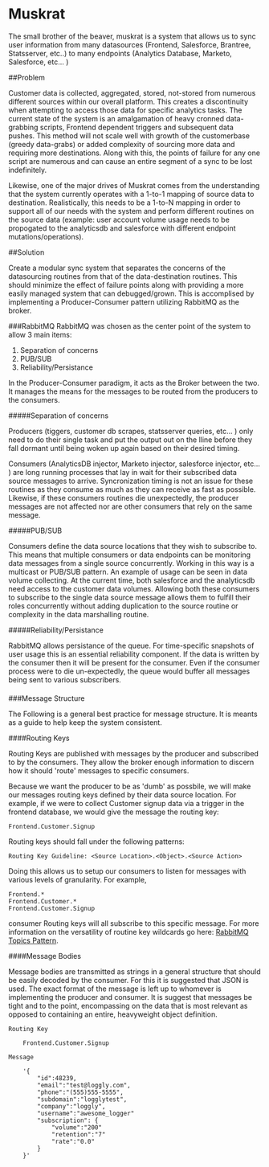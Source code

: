 Muskrat
======

The small brother of the beaver, muskrat is a system that allows us to sync user information from many datasources (Frontend, Salesforce, Brantree, Statsserver, etc..) to many endpoints (Analytics Database, Marketo, Salesforce, etc... )

##Problem

Customer data is collected, aggregated, stored, not-stored from numerous different sources within our overall platform.  This creates a discontinuity when attempting to access those data for specific analytics tasks.  The current state of the system is an amalgamation of heavy cronned data-grabbing scripts, Frontend dependent triggers and subsequent data pushes.  This method will not scale well with growth of the customerbase (greedy data-grabs) or added complexity of sourcing more data and requiring more destinations. Along with this, the points of failure for any one script are numerous and can cause an entire segment of a sync to be lost indefinitely.

Likewise, one of the major drives of Muskrat comes from the understanding that the system currently operates with a 1-to-1 mapping of source data to destination.  Realistically, this needs to be a 1-to-N mapping in order to support all of our needs with the system and perform different routines on the source data (example: user account volume usage needs to be propogated to the analyticsdb and salesforce with different endpoint mutations/operations). 

##Solution

Create a modular sync system that separates the concerns of the datasourcing routines from that of the data-destination routines.  This should minimize the effect of failure points along with providing a more easily managed system that can debugged/grown.  This is accomplised by implementing a Producer-Consumer pattern utilizing RabbitMQ as the broker.

###RabbitMQ
RabbitMQ was chosen as the center point of the system to allow 3 main items:

1. Separation of concerns
2. PUB/SUB
3. Reliability/Persistance

In the Producer-Consumer paradigm, it acts as the Broker between the two.  It manages the means for the messages to be routed from the producers to the consumers.

#####Separation of concerns

Producers (tiggers, customer db scrapes, statsserver queries, etc... ) only need to do their single task and put the output out on the lline before they fall dormant until being woken up again based on their desired timing.

Consumers (AnalyticsDB injector, Marketo injector, salesforce injector, etc... ) are long running processes that lay in wait for their subscribed data source messages to arrive.  Syncronization timing is not an issue for these routines as they consume as much as they can receive as fast as possible. Likewise, if these consumers routines die unexpectedly, the producer messages are not affected nor are other consumers that rely on the same message.

#####PUB/SUB

Consumers define the data source locations that they wish to subscribe to.  This means that multiple consumers or data endpoints can be monitoring data messages from a single source concurrently.  Working in this way is a multicast or PUB/SUB pattern.  An example of usage can be seen in data volume collecting.  At the current time, both salesforce and the analyticsdb need access to the customer data volumes.  Allowing both these consumers to subscribe to the single data source message allows them to fulfill their roles concurrently without adding duplication to the source routine or complexity in the data marshalling routine.

#####Reliability/Persistance

RabbitMQ allows persistance of the queue.  For time-specific snapshots of user usage this is an essential reliability component.  If the data is written by the consumer then it will be present for the consumer.  Even if the consumer process were to die un-expectedly, the queue would buffer all messages being sent to various subscribers.

####

###Message Structure

The Following is a general best practice for message structure.  It is meants as a guide to help keep the system consistent.

####Routing Keys

Routing Keys are published with messages by the producer and subscribed to by the consumers.  They allow the broker enough information to discern how it should 'route' messages to specific consumers.

Because we want the producer to be as 'dumb' as possbile, we will make our messages routing keys defined by their data source location.  For example, if we were to collect Customer signup data via a trigger in the frontend database, we would give the message the routing key:

    Frontend.Customer.Signup

Routing keys should fall under the following patterns:

    Routing Key Guideline: <Source Location>.<Object>.<Source Action>

Doing this allows us to setup our consumers to listen for messages with various levels of granularity. For example,  

    Frontend.*
    Frontend.Customer.*
    Frontend.Customer.Signup
    
consumer Routing keys will all subscribe to this specific message. For more information on the versatility of routine key wildcards go here: [RabbitMQ Topics Pattern](http://www.rabbitmq.com/tutorials/tutorial-five-python.html).

####Message Bodies

Message bodies are transmitted as strings in a general structure that should be easily decoded by the consumer.  For this it is suggested that JSON is used.  The exact format of the message is left up to whomever is implementing the producer and consumer.  It is suggest that messages be tight and to the point, encompassing on the data that is most relevant as opposed to containing an entire, heavyweight object definition.

    Routing Key 

        Frontend.Customer.Signup

    Message

        '{
            "id":48239,
            "email":"test@loggly.com",
            "phone":"(555)555-5555",
            "subdomain":"logglytest",
            "company":"loggly",
            "username":"awesome_logger"
            "subscription": {
                "volume":"200"
                "retention":"7"
                "rate":"0.0"
            }
        }'

